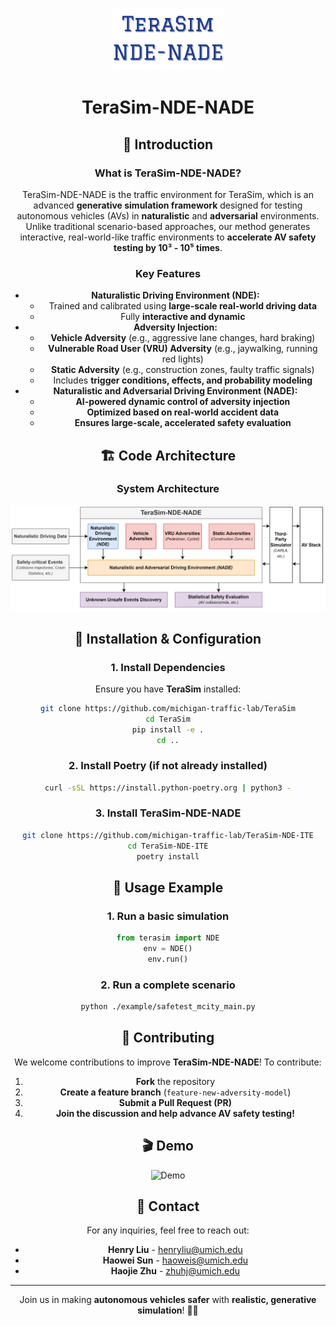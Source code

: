 <div align="center">
<p align="center">

<img src="docs/figure/logo.png" height="100px">

# TeraSim-NDE-NADE

## 🚀 Introduction

### What is TeraSim-NDE-NADE?
TeraSim-NDE-NADE is the traffic environment for TeraSim, which is an advanced **generative simulation framework** designed for testing autonomous vehicles (AVs) in **naturalistic** and **adversarial** environments. Unlike traditional scenario-based approaches, our method generates interactive, real-world-like traffic environments to **accelerate AV safety testing by 10³ - 10⁵ times**.

### Key Features
- **Naturalistic Driving Environment (NDE):**
  - Trained and calibrated using **large-scale real-world driving data**
  - Fully **interactive and dynamic**
- **Adversity Injection:**
  - **Vehicle Adversity** (e.g., aggressive lane changes, hard braking)
  - **Vulnerable Road User (VRU) Adversity** (e.g., jaywalking, running red lights)
  - **Static Adversity** (e.g., construction zones, faulty traffic signals)
  - Includes **trigger conditions, effects, and probability modeling**
- **Naturalistic and Adversarial Driving Environment (NADE):**
  - **AI-powered dynamic control of adversity injection**
  - **Optimized based on real-world accident data**
  - **Ensures large-scale, accelerated safety evaluation**

## 🏗 Code Architecture

### System Architecture
![NDE-NADE Architecture](docs/figure/NDE-NADE-architecture.svg)

## 🔧 Installation & Configuration

### 1. Install Dependencies
Ensure you have **TeraSim** installed:
```bash
git clone https://github.com/michigan-traffic-lab/TeraSim
cd TeraSim
pip install -e .
cd ..
```

### 2. Install Poetry (if not already installed)
```bash
curl -sSL https://install.python-poetry.org | python3 -
```

### 3. Install TeraSim-NDE-NADE
```bash
git clone https://github.com/michigan-traffic-lab/TeraSim-NDE-ITE
cd TeraSim-NDE-ITE
poetry install
```

## 📌 Usage Example

### 1. Run a basic simulation
```python
from terasim import NDE
env = NDE()
env.run()
```

### 2. Run a complete scenario
```bash
python ./example/safetest_mcity_main.py
```

## 🤝 Contributing

We welcome contributions to improve **TeraSim-NDE-NADE**! To contribute:

1. **Fork** the repository
2. **Create a feature branch** (`feature-new-adversity-model`)
3. **Submit a Pull Request (PR)**
4. **Join the discussion and help advance AV safety testing!**

## 🎬 Demo

![Demo](./demo.gif)

## 📩 Contact

For any inquiries, feel free to reach out:

- **Henry Liu** - henryliu@umich.edu  
- **Haowei Sun** - haoweis@umich.edu  
- **Haojie Zhu** - zhuhj@umich.edu  

---

Join us in making **autonomous vehicles safer** with **realistic, generative simulation**! 🚗💡

